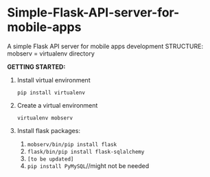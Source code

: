 # Simple-Flask-API-server-for-mobile-apps
A simple Flask API server for mobile apps development
STRUCTURE:
mobserv = virtualenv directory


**GETTING STARTED:**
1. Install virtual environment

    `pip install virtualenv`
2. Create a virtual environment

    `virtualenv mobserv`
3. Install flask packages:

    1. `mobserv/bin/pip install flask`
    2. `flask/bin/pip install flask-sqlalchemy`
    3. `[to be updated]`
    4. `pip install PyMySQL`//might not be needed